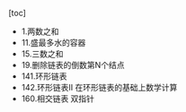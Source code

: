 [toc]
- 1.两数之和
- 11.盛最多水的容器
- 15.三数之和
- 19.删除链表的倒数第N个结点
- 141.环形链表
- 142.环形链表II 在环形链表的基础上数学计算
- 160.相交链表 双指针